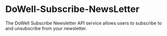 # DoWell-Subscribe-NewsLetter
The DoWell Subscribe Newsletter API service allows users to subscribe to and unsubscribe from your newsletter.
